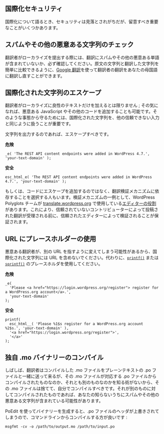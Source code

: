 <!-- 
Internationalization Security
 -->
国際化セキュリティ
-----------------------------

<!-- 
Security is often overlooked when talking about internationalization, but there are a few important things to keep in mind.
 -->
国際化について語るとき、セキュリティは見落とされがちだが、留意すべき重要なことがいくつかあります。

<!-- 
## Check for Spam and Other Malicious Strings
 -->
## スパムやその他の悪意ある文字列のチェック

<!-- 
When a translator submits a localization to you, always check to make sure they didn't include spam or other malicious words in their translation. You can use [Google Translate](https://translate.google.com/) to translate their translation back into your native language so that you can easily compare the original and translated strings.
 -->
翻訳者がローカライズを提出する際には、翻訳にスパムやその他の悪意ある単語が含まれていないか、必ず確認してください。原文の文字列と翻訳した文字列を簡単に比較できるように、[Google 翻訳](https://translate.google.com/)を使って翻訳者の翻訳をあなたの母国語に翻訳し直すことができます。

<!-- 
## Escape Internationalized Strings
 -->
## 国際化された文字列のエスケープ

<!-- 
You can't trust that a translator will only add benign text to their localization; if they want to, they could add malicious JavaScript or other code instead. To protect against that, it's important to treat internationalized strings like you would any other untrusted input.
 -->
翻訳者がローカライズに良性のテキストだけを加えるとは限りません ; その気になれば、悪意ある JavaScript やその他のコードを追加することも可能です。そのような事態から守るためには、国際化された文字列を、他の信頼できない入力と同じように扱うことが重要です。

<!-- 
If you're outputting the strings, then they should be escaped.
 -->
文字列を出力するのであれば、エスケープすべきです。

<!-- 
**Insecure**
 -->
**危険**

```
_e( 'The REST API content endpoints were added in WordPress 4.7.', 'your-text-domain' );
```

<!-- 
**Secure**
 -->
**安全**

```
esc_html_e( 'The REST API content endpoints were added in WordPress 4.7.', 'your-text-domain' );
```

<!-- 
Alternatively, some people choose to rely on a translation verification mechanism, rather than adding escaping to their code. One example of a verification mechanism is [the editor roles](https://make.wordpress.org/polyglots/handbook/glossary/#project-translation-editor) that the WordPress Polyglots team uses for [translate.wordpress.org](https://translate.wordpress.org/). This ensures that any translation submitted by an untrusted contributor has been verified by a trusted editor before being accepted.
 -->
もしくは、コードにエスケープを追加するのではなく、翻訳検証メカニズムに依存することを選択する人もいます。検証メカニズムの一例として、WordPress Polyglots チームが [translate.wordpress.org](https://translate.wordpress.org/) で使用している[エディターの役割](https://make.wordpress.org/polyglots/handbook/glossary/#project-translation-editor)があります。これにより、信頼されていないコントリビューターによって投稿された翻訳が受理される前に、信頼されたエディターによって検証されることが保証されます。

<!-- 
## Use Placeholders for URLs
 -->
## URL にプレースホルダーの使用

<!-- 
Don't include URLs in internationalized strings, because a malicious translator could change them to point to a different URL. Instead, use placeholders for [`printf()`](https://www.php.net/manual/en/function.printf.php) or [`sprintf()`](https://www.php.net/manual/en/function.sprintf.php).
 -->
悪意ある翻訳者が、別の URL を指すように変えてしまう可能性があるから、国際化された文字列には URL を含めないでください。代わりに、[`printf()`](https://www.php.net/manual/en/function.printf.php) または [`sprintf()`](https://www.php.net/manual/en/function.sprintf.php) のプレースホルダを使用してください。

<!-- 
**Insecure**
 -->
**危険**

```
_e(
  'Please <a href="https://login.wordpress.org/register"> register for a WordPress.org account</a>.',
  'your-text-domain'
);
```

<!-- 
**Secure**
 -->
**安全**

```
printf(
  esc_html__( 'Please %1$s register for a WordPress.org account %2$s.', 'your-text-domain' ),
  '<a href="https://login.wordpress.org/register">',
  '</a>'
);
```

<!-- 
## Compile Your Own .mo Binaries
 -->
## 独自 .mo バイナリーのコンパイル

<!-- 
Often translators will send the compiled .mo file along with the plaintext .po file, but you should discard their .mo file and compile your own, because you have no way of knowing whether or not it was compiled from the corresponding .po file, or a different one. If it was compiled against a different one, then it could contain spam and other malicious strings without your knowledge.
 -->
しばしば、翻訳者はコンパイルした .mo ファイルをプレーンテキストの .po ファイルと一緒に送って来るが、その .mo ファイルが対応する .po ファイルからコンパイルされたものなのか、それとも別のものなのかを知る術がないから、その .mo ファイルは捨てて、自分でコンパイルすべきです。それが別のものに対してコンパイルされたものであれば、あなたの知らないうちにスパムやその他の悪意ある文字列が含まれている可能性があります。

<!-- 
Using PoEdit to generate the binary will override the headers in the .po file, so instead it's better to compile it from the command line:
 -->
PoEdit を使ってバイナリーを生成すると、.po ファイルのヘッダが上書きされてしまうので、コマンドラインからコンパイルする方が良いです :

```
msgfmt -cv -o /path/to/output.mo /path/to/input.po
```